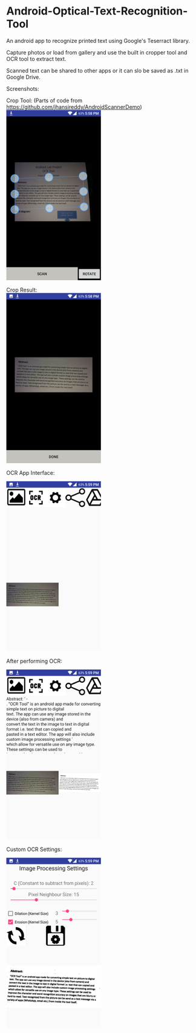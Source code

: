 # Android-Optical-Text-Recognition-Tool
An android app to recognize printed text using Google's Teserract library.

Capture photos or load from gallery and use the built in cropper tool and OCR tool to extract text.

Scanned text can be shared to other apps or it can slo be saved as .txt in Google Drive.

Screenshots:

Crop Tool:
(Parts of code from https://github.com/jhansireddy/AndroidScannerDemo)  
<img src="https://github.com/pavitrakumar78/Android-Optical-Text-Recognition-Tool/blob/master/screenshots/Screenshot_20161013-175851.png" width="250" height = "450">  

Crop Result:  
<img src="https://github.com/pavitrakumar78/Android-Optical-Text-Recognition-Tool/blob/master/screenshots/Screenshot_20161013-175901.png" width="250" height = "450">  

OCR App Interface:

<img src="https://github.com/pavitrakumar78/Android-Optical-Text-Recognition-Tool/blob/master/screenshots/Screenshot_20161013-175909.png" width="250" height = "450">  

After performing OCR:

<img src="https://github.com/pavitrakumar78/Android-Optical-Text-Recognition-Tool/blob/master/screenshots/Screenshot_20161013-175919.png" width="250" height = "450">  

Custom OCR Settings:

<img src="https://github.com/pavitrakumar78/Android-Optical-Text-Recognition-Tool/blob/master/screenshots/Screenshot_20161013-175933.png" width="250" height = "450">  
